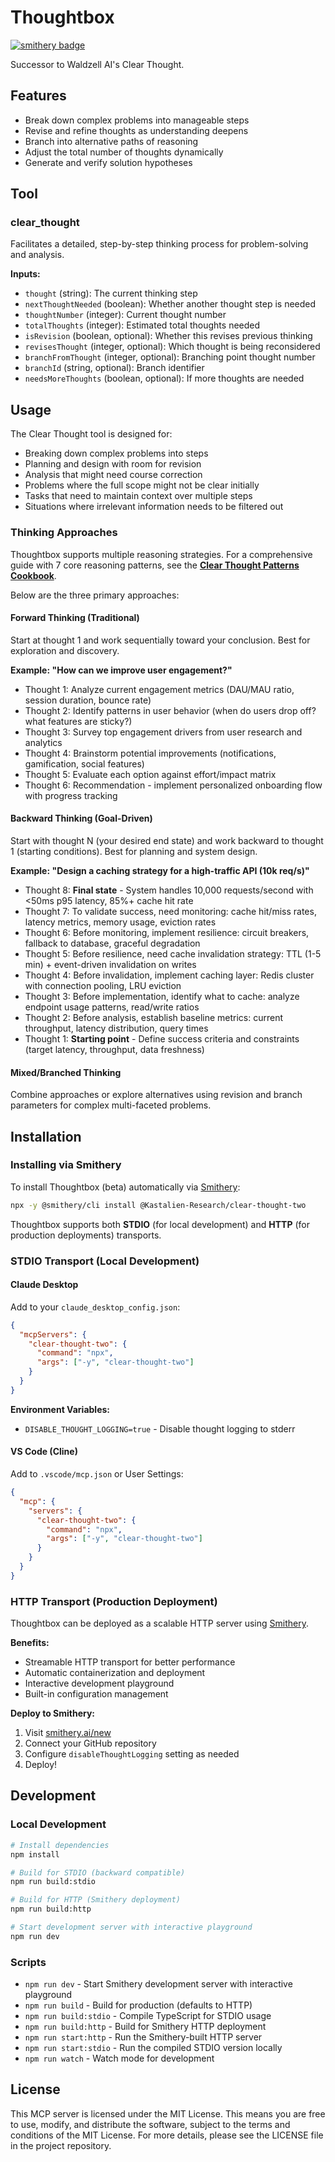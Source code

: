 # Thoughtbox

[![smithery badge](https://smithery.ai/badge/@Kastalien-Research/clear-thought-two)](https://smithery.ai/server/@Kastalien-Research/clear-thought-two)

Successor to Waldzell AI's Clear Thought.

## Features

- Break down complex problems into manageable steps
- Revise and refine thoughts as understanding deepens
- Branch into alternative paths of reasoning
- Adjust the total number of thoughts dynamically
- Generate and verify solution hypotheses

## Tool

### clear_thought

Facilitates a detailed, step-by-step thinking process for problem-solving and analysis.

**Inputs:**

- `thought` (string): The current thinking step
- `nextThoughtNeeded` (boolean): Whether another thought step is needed
- `thoughtNumber` (integer): Current thought number
- `totalThoughts` (integer): Estimated total thoughts needed
- `isRevision` (boolean, optional): Whether this revises previous thinking
- `revisesThought` (integer, optional): Which thought is being reconsidered
- `branchFromThought` (integer, optional): Branching point thought number
- `branchId` (string, optional): Branch identifier
- `needsMoreThoughts` (boolean, optional): If more thoughts are needed

## Usage

The Clear Thought tool is designed for:

- Breaking down complex problems into steps
- Planning and design with room for revision
- Analysis that might need course correction
- Problems where the full scope might not be clear initially
- Tasks that need to maintain context over multiple steps
- Situations where irrelevant information needs to be filtered out

### Thinking Approaches

Thoughtbox supports multiple reasoning strategies. For a comprehensive guide with 7 core reasoning patterns, see the **[Clear Thought Patterns Cookbook](src/resources/docs/clear-thought-patterns-cookbook.md)**.

Below are the three primary approaches:

#### Forward Thinking (Traditional)

Start at thought 1 and work sequentially toward your conclusion. Best for exploration and discovery.

**Example: "How can we improve user engagement?"**

- Thought 1: Analyze current engagement metrics (DAU/MAU ratio, session duration, bounce rate)
- Thought 2: Identify patterns in user behavior (when do users drop off? what features are sticky?)
- Thought 3: Survey top engagement drivers from user research and analytics
- Thought 4: Brainstorm potential improvements (notifications, gamification, social features)
- Thought 5: Evaluate each option against effort/impact matrix
- Thought 6: Recommendation - implement personalized onboarding flow with progress tracking

#### Backward Thinking (Goal-Driven)

Start with thought N (your desired end state) and work backward to thought 1 (starting conditions). Best for planning and system design.

**Example: "Design a caching strategy for a high-traffic API (10k req/s)"**

- Thought 8: **Final state** - System handles 10,000 requests/second with <50ms p95 latency, 85%+ cache hit rate
- Thought 7: To validate success, need monitoring: cache hit/miss rates, latency metrics, memory usage, eviction rates
- Thought 6: Before monitoring, implement resilience: circuit breakers, fallback to database, graceful degradation
- Thought 5: Before resilience, need cache invalidation strategy: TTL (1-5 min) + event-driven invalidation on writes
- Thought 4: Before invalidation, implement caching layer: Redis cluster with connection pooling, LRU eviction
- Thought 3: Before implementation, identify what to cache: analyze endpoint usage patterns, read/write ratios
- Thought 2: Before analysis, establish baseline metrics: current throughput, latency distribution, query times
- Thought 1: **Starting point** - Define success criteria and constraints (target latency, throughput, data freshness)

#### Mixed/Branched Thinking

Combine approaches or explore alternatives using revision and branch parameters for complex multi-faceted problems.

## Installation

### Installing via Smithery

To install Thoughtbox (beta) automatically via [Smithery](https://smithery.ai/server/@Kastalien-Research/clear-thought-two):

```bash
npx -y @smithery/cli install @Kastalien-Research/clear-thought-two
```

Thoughtbox supports both **STDIO** (for local development) and **HTTP** (for production deployments) transports.

### STDIO Transport (Local Development)

#### Claude Desktop

Add to your `claude_desktop_config.json`:

```json
{
  "mcpServers": {
    "clear-thought-two": {
      "command": "npx",
      "args": ["-y", "clear-thought-two"]
    }
  }
}
```

**Environment Variables:**

- `DISABLE_THOUGHT_LOGGING=true` - Disable thought logging to stderr

#### VS Code (Cline)

Add to `.vscode/mcp.json` or User Settings:

```json
{
  "mcp": {
    "servers": {
      "clear-thought-two": {
        "command": "npx",
        "args": ["-y", "clear-thought-two"]
      }
    }
  }
}
```

### HTTP Transport (Production Deployment)

Thoughtbox can be deployed as a scalable HTTP server using [Smithery](https://smithery.ai).

**Benefits:**

- Streamable HTTP transport for better performance
- Automatic containerization and deployment
- Interactive development playground
- Built-in configuration management

**Deploy to Smithery:**

1. Visit [smithery.ai/new](https://smithery.ai/new)
2. Connect your GitHub repository
3. Configure `disableThoughtLogging` setting as needed
4. Deploy!

## Development

### Local Development

```bash
# Install dependencies
npm install

# Build for STDIO (backward compatible)
npm run build:stdio

# Build for HTTP (Smithery deployment)
npm run build:http

# Start development server with interactive playground
npm run dev
```

### Scripts

- `npm run dev` - Start Smithery development server with interactive playground
- `npm run build` - Build for production (defaults to HTTP)
- `npm run build:stdio` - Compile TypeScript for STDIO usage
- `npm run build:http` - Build for Smithery HTTP deployment
- `npm run start:http` - Run the Smithery-built HTTP server
- `npm run start:stdio` - Run the compiled STDIO version locally
- `npm run watch` - Watch mode for development

## License

This MCP server is licensed under the MIT License. This means you are free to use, modify, and distribute the software, subject to the terms and conditions of the MIT License. For more details, please see the LICENSE file in the project repository.
